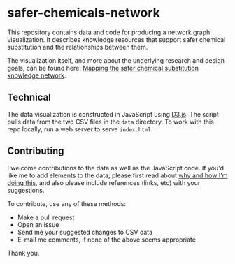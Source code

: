 # safer-chemicals-network

This repository contains data and code for producing a network graph visualization. It describes knowledge resources that support safer chemical substitution and the relationships between them.

The visualization itself, and more about the underlying research and design goals, can be found here: [Mapping the safer chemical substitution knowledge network](https://kaios.net/research/network).

## Technical

The data visualization is constructed in JavaScript using [D3.js](https://d3js.org). The script pulls data from the two CSV files in the `data` directory. To work with this repo locally, run a web server to serve `index.html`.

## Contributing

I welcome contributions to the data as well as the JavaScript code. If you'd like me to add elements to the data, please first read about [why and how I'm doing this](https://kaios.net/research/network), and also please include references (links, etc) with your suggestions.

To contribute, use any of these methods:

* Make a pull request
* Open an issue
* Send me your suggested changes to CSV data
* E-mail me comments, if none of the above seems appropriate

Thank you.

